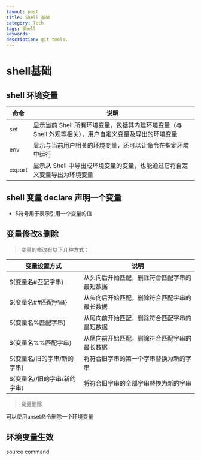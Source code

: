 ```yaml
---
layout: post
title: Shell 基础
category: Tech
tags: Shell
keywords: 
description: git tools.
---
```


# shell基础

## shell 环境变量

|命令 | 说明|
|--------|----------|
|set| 显示当前 Shell 所有环境变量，包括其内建环境变量（与 Shell 外观等相关），用户自定义变量及导出的环境变量|
|env |显示与当前用户相关的环境变量，还可以让命令在指定环境中运行|
|export| 显示从 Shell 中导出成环境变量的变量，也能通过它将自定义变量导出为环境变量|



## shell 变量 declare 声明一个变量

* $符号用于表示引用一个变量的值


## 变量修改&删除

>变量的修改有以下几种方式：

|变量设置方式|  说明|
|---------|-----------|
|$\{变量名#匹配字串\} |从头向后开始匹配，删除符合匹配字串的最短数据|
|$\{变量名##匹配字串\} |   从头向后开始匹配，删除符合匹配字串的最长数据|
|$\{变量名%匹配字串\} |从尾向前开始匹配，删除符合匹配字串的最短数据|
|$\{变量名%%匹配字串\}  |  从尾向前开始匹配，删除符合匹配字串的最长数据|
|$\{变量名/旧的字串/新的字串\}  |  将符合旧字串的第一个字串替换为新的字串|
|$\{变量名//旧的字串/新的字串\}  | 将符合旧字串的全部字串替换为新的字串|

>变量删除

可以使用unset命令删除一个环境变量
## 环境变量生效
source command 